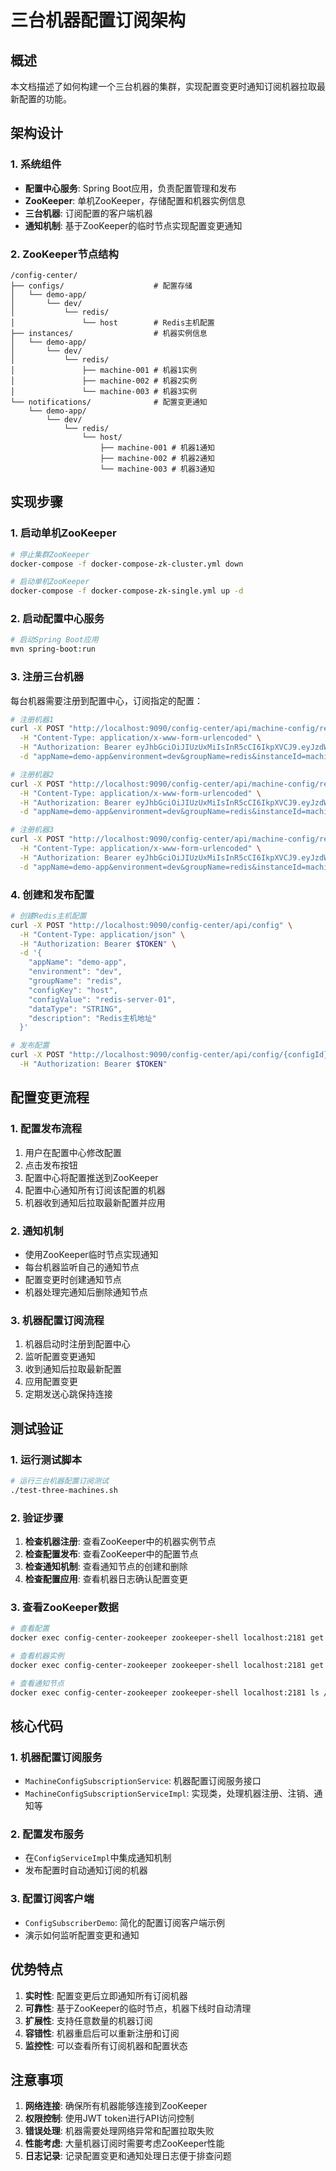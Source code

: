 # 三台机器配置订阅架构

## 概述

本文档描述了如何构建一个三台机器的集群，实现配置变更时通知订阅机器拉取最新配置的功能。

## 架构设计

### 1. 系统组件

- **配置中心服务**: Spring Boot应用，负责配置管理和发布
- **ZooKeeper**: 单机ZooKeeper，存储配置和机器实例信息
- **三台机器**: 订阅配置的客户端机器
- **通知机制**: 基于ZooKeeper的临时节点实现配置变更通知

### 2. ZooKeeper节点结构

```
/config-center/
├── configs/                    # 配置存储
│   └── demo-app/
│       └── dev/
│           └── redis/
│               └── host        # Redis主机配置
├── instances/                  # 机器实例信息
│   └── demo-app/
│       └── dev/
│           └── redis/
│               ├── machine-001 # 机器1实例
│               ├── machine-002 # 机器2实例
│               └── machine-003 # 机器3实例
└── notifications/              # 配置变更通知
    └── demo-app/
        └── dev/
            └── redis/
                └── host/
                    ├── machine-001 # 机器1通知
                    ├── machine-002 # 机器2通知
                    └── machine-003 # 机器3通知
```

## 实现步骤

### 1. 启动单机ZooKeeper

```bash
# 停止集群ZooKeeper
docker-compose -f docker-compose-zk-cluster.yml down

# 启动单机ZooKeeper
docker-compose -f docker-compose-zk-single.yml up -d
```

### 2. 启动配置中心服务

```bash
# 启动Spring Boot应用
mvn spring-boot:run
```

### 3. 注册三台机器

每台机器需要注册到配置中心，订阅指定的配置：

```bash
# 注册机器1
curl -X POST "http://localhost:9090/config-center/api/machine-config/register" \
  -H "Content-Type: application/x-www-form-urlencoded" \
  -H "Authorization: Bearer eyJhbGciOiJIUzUxMiIsInR5cCI6IkpXVCJ9.eyJzdWIiOiIxIiwidXNlcm5hbWUiOiJhZG1pbiIsInJlYWxOYW1lIjoi57O757uf566h55CG5ZGYIiwicm9sZSI6IkFETUlOIiwiZW1haWwiOiJhZG1pbkBleGFtcGxlLmNvbSIsImlhdCI6MTc1Mjc0NTgwMiwiZXhwIjoxNzUyODMyMjAyLCJpc3MiOiJjb25maWctY2VudGVyIn0.bUYVLD_Rj4QOTwh9Iy6E_IcttNqbsS7sfLXiJw_uB0fNeYyZRPK4_F0yExCG2MNQePUaRP_nXISdYP75Jf0mug" \
  -d "appName=demo-app&environment=dev&groupName=redis&instanceId=machine-001&instanceIp=192.168.1.1&configKeys=host"

# 注册机器2
curl -X POST "http://localhost:9090/config-center/api/machine-config/register" \
  -H "Content-Type: application/x-www-form-urlencoded" \
  -H "Authorization: Bearer eyJhbGciOiJIUzUxMiIsInR5cCI6IkpXVCJ9.eyJzdWIiOiIxIiwidXNlcm5hbWUiOiJhZG1pbiIsInJlYWxOYW1lIjoi57O757uf566h55CG5ZGYIiwicm9sZSI6IkFETUlOIiwiZW1haWwiOiJhZG1pbkBleGFtcGxlLmNvbSIsImlhdCI6MTc1Mjc0NTgwMiwiZXhwIjoxNzUyODMyMjAyLCJpc3MiOiJjb25maWctY2VudGVyIn0.bUYVLD_Rj4QOTwh9Iy6E_IcttNqbsS7sfLXiJw_uB0fNeYyZRPK4_F0yExCG2MNQePUaRP_nXISdYP75Jf0mug" \
  -d "appName=demo-app&environment=dev&groupName=redis&instanceId=machine-002&instanceIp=192.168.1.2&configKeys=host"

# 注册机器3
curl -X POST "http://localhost:9090/config-center/api/machine-config/register" \
  -H "Content-Type: application/x-www-form-urlencoded" \
  -H "Authorization: Bearer eyJhbGciOiJIUzUxMiIsInR5cCI6IkpXVCJ9.eyJzdWIiOiIxIiwidXNlcm5hbWUiOiJhZG1pbiIsInJlYWxOYW1lIjoi57O757uf566h55CG5ZGYIiwicm9sZSI6IkFETUlOIiwiZW1haWwiOiJhZG1pbkBleGFtcGxlLmNvbSIsImlhdCI6MTc1Mjc0NTgwMiwiZXhwIjoxNzUyODMyMjAyLCJpc3MiOiJjb25maWctY2VudGVyIn0.bUYVLD_Rj4QOTwh9Iy6E_IcttNqbsS7sfLXiJw_uB0fNeYyZRPK4_F0yExCG2MNQePUaRP_nXISdYP75Jf0mug" \
  -d "appName=demo-app&environment=dev&groupName=redis&instanceId=machine-003&instanceIp=192.168.1.3&configKeys=host"
```

### 4. 创建和发布配置

```bash
# 创建Redis主机配置
curl -X POST "http://localhost:9090/config-center/api/config" \
  -H "Content-Type: application/json" \
  -H "Authorization: Bearer $TOKEN" \
  -d '{
    "appName": "demo-app",
    "environment": "dev",
    "groupName": "redis",
    "configKey": "host",
    "configValue": "redis-server-01",
    "dataType": "STRING",
    "description": "Redis主机地址"
  }'

# 发布配置
curl -X POST "http://localhost:9090/config-center/api/config/{configId}/publish" \
  -H "Authorization: Bearer $TOKEN"
```

## 配置变更流程

### 1. 配置发布流程

1. 用户在配置中心修改配置
2. 点击发布按钮
3. 配置中心将配置推送到ZooKeeper
4. 配置中心通知所有订阅该配置的机器
5. 机器收到通知后拉取最新配置并应用

### 2. 通知机制

- 使用ZooKeeper临时节点实现通知
- 每台机器监听自己的通知节点
- 配置变更时创建通知节点
- 机器处理完通知后删除通知节点

### 3. 机器配置订阅流程

1. 机器启动时注册到配置中心
2. 监听配置变更通知
3. 收到通知后拉取最新配置
4. 应用配置变更
5. 定期发送心跳保持连接

## 测试验证

### 1. 运行测试脚本

```bash
# 运行三台机器配置订阅测试
./test-three-machines.sh
```

### 2. 验证步骤

1. **检查机器注册**: 查看ZooKeeper中的机器实例节点
2. **检查配置发布**: 查看ZooKeeper中的配置节点
3. **检查通知机制**: 查看通知节点的创建和删除
4. **检查配置应用**: 查看机器日志确认配置变更

### 3. 查看ZooKeeper数据

```bash
# 查看配置
docker exec config-center-zookeeper zookeeper-shell localhost:2181 get /config-center/configs/demo-app/dev/redis/host

# 查看机器实例
docker exec config-center-zookeeper zookeeper-shell localhost:2181 get /config-center/instances/demo-app/dev/redis/machine-001

# 查看通知节点
docker exec config-center-zookeeper zookeeper-shell localhost:2181 ls /config-center/notifications/demo-app/dev/redis/host
```

## 核心代码

### 1. 机器配置订阅服务

- `MachineConfigSubscriptionService`: 机器配置订阅服务接口
- `MachineConfigSubscriptionServiceImpl`: 实现类，处理机器注册、注销、通知等

### 2. 配置发布服务

- 在`ConfigServiceImpl`中集成通知机制
- 发布配置时自动通知订阅的机器

### 3. 配置订阅客户端

- `ConfigSubscriberDemo`: 简化的配置订阅客户端示例
- 演示如何监听配置变更和通知

## 优势特点

1. **实时性**: 配置变更后立即通知所有订阅机器
2. **可靠性**: 基于ZooKeeper的临时节点，机器下线时自动清理
3. **扩展性**: 支持任意数量的机器订阅
4. **容错性**: 机器重启后可以重新注册和订阅
5. **监控性**: 可以查看所有订阅机器和配置状态

## 注意事项

1. **网络连接**: 确保所有机器能够连接到ZooKeeper
2. **权限控制**: 使用JWT token进行API访问控制
3. **错误处理**: 机器需要处理网络异常和配置拉取失败
4. **性能考虑**: 大量机器订阅时需要考虑ZooKeeper性能
5. **日志记录**: 记录配置变更和通知处理日志便于排查问题 